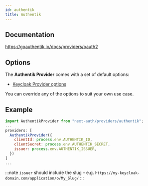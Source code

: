 ```yaml
---
id: authentik
title: Authentik
---
```


## Documentation

https://goauthentik.io/docs/providers/oauth2

## Options

The **Authentik Provider** comes with a set of default options:

- [Keycloak Provider options](https://github.com/nextauthjs/next-auth/blob/main/src/providers/authentik.ts)

You can override any of the options to suit your own use case.

## Example

```js
import AuthentikProvider from "next-auth/providers/authentik";
...
providers: [
  AuthentikProvider({
    clientId: process.env.AUTHENTIK_ID,
    clientSecret: process.env.AUTHENTIK_SECRET,
    issuer: process.env.AUTHENTIK_ISSUER,
  })
]
...
```

:::note
`issuer` should include the slug – e.g. `https://my-keycloak-domain.com/application/o/My_Slug/`
:::

